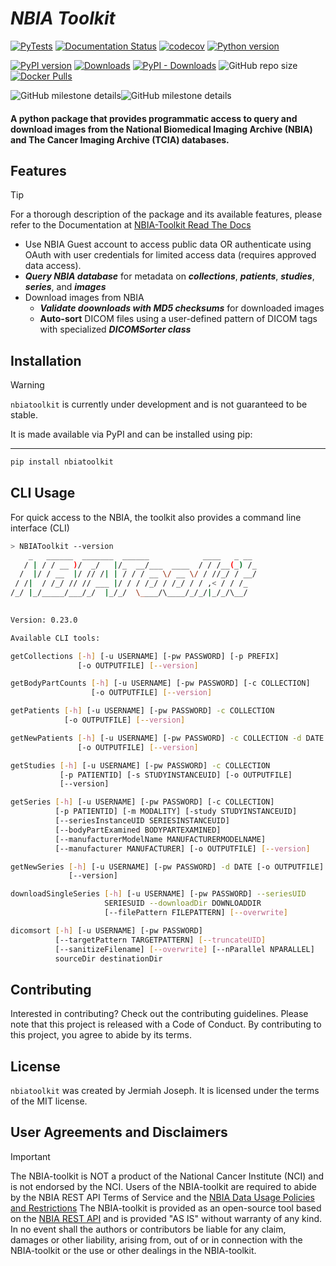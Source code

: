# *NBIA Toolkit*
[![PyTests](https://github.com/jjjermiah/nbia-toolkit/actions/workflows/main.yml/badge.svg)](https://github.com/jjjermiah/nbia-toolkit/actions/workflows/main.yml)
[![Documentation Status](https://readthedocs.org/projects/nbia-toolkit/badge/?version=latest)](https://nbia-toolkit.readthedocs.io/en/latest/?badge=latest)
[![codecov](https://codecov.io/gh/jjjermiah/nbia-toolkit/graph/badge.svg?token=JKREY71D0R)](https://codecov.io/gh/jjjermiah/nbia-toolkit)
[![Python version](https://img.shields.io/pypi/pyversions/nbiatoolkit.svg)](https://img.shields.io/pypi/pyversions/nbiatoolkit.svg)

[![PyPI version](https://badge.fury.io/py/nbiatoolkit.svg)](https://badge.fury.io/py/nbiatoolkit)
[![Downloads](https://static.pepy.tech/badge/nbiatoolkit)](https://pepy.tech/project/nbiatoolkit)
[![PyPI - Downloads](https://img.shields.io/pypi/dm/nbiatoolkit.svg?label=pypi%20downloads)](https://pypi.org/project/nbiatoolkit/)
![GitHub repo size](https://img.shields.io/github/repo-size/jjjermiah/nbia-toolkit)
[![Docker Pulls](https://img.shields.io/docker/pulls/jjjermiah/nbiatoolkit)](https://hub.docker.com/r/jjjermiah/nbiatoolkit)



![GitHub milestone details](https://img.shields.io/github/milestones/progress-percent/jjjermiah/nbia-toolkit/1?style=flat-square&label=1.0.0%20Stable%20Release%20Milestone&link=https%3A%2F%2Fgithub.com%2Fjjjermiah%2Fnbia-toolkit%2Fmilestone%2F1)![GitHub milestone details](https://img.shields.io/github/milestones/progress/jjjermiah/nbia-toolkit/1?style=flat-square&label=%20&link=https%3A%2F%2Fgithub.com%2Fjjjermiah%2Fnbia-toolkit%2Fmilestone%2F1)

#### A python package that provides programmatic access to query and download images from the National Biomedical Imaging Archive (**NBIA**) and The Cancer Imaging Archive (**TCIA**) databases.

## Features
> [!TIP]
> For a thorough description of the package and its available features, please refer to the Documentation at [NBIA-Toolkit Read The Docs](https://nbia-toolkit.readthedocs.io/en/latest/)
- Use NBIA Guest account to access public data OR authenticate using OAuth with user credentials for limited access data (requires approved data access).
- ***Query NBIA database*** for metadata on ***collections***, ***patients***, ***studies***, ***series***, and ***images***
- Download images from NBIA
  - ***Validate doownloads with MD5 checksums*** for downloaded images
  - **Auto-sort** DICOM files using a user-defined pattern of DICOM tags with specialized ***DICOMSorter class***



## Installation

> [!WARNING]
> `nbiatoolkit` is currently under development and is not guaranteed to be stable.

It is made available via PyPI and can be installed using pip:
****
```bash
pip install nbiatoolkit
```

## CLI Usage
For quick access to the NBIA, the toolkit also provides a command line interface (CLI) 

``` bash NBIAToolkit-Output
> NBIAToolkit --version
    _   ______  _______  ______            ____   _ __ 
   / | / / __ )/  _/   |/_  __/___  ____  / / /__(_) /_
  /  |/ / __  |/ // /| | / / / __ \/ __ \/ / //_/ / __/
 / /|  / /_/ // // ___ |/ / / /_/ / /_/ / / ,< / / /_  
/_/ |_/_____/___/_/  |_/_/  \____/\____/_/_/|_/_/\__/  
                                                       

Version: 0.23.0

Available CLI tools: 

getCollections [-h] [-u USERNAME] [-pw PASSWORD] [-p PREFIX]
               [-o OUTPUTFILE] [--version]

getBodyPartCounts [-h] [-u USERNAME] [-pw PASSWORD] [-c COLLECTION]
                  [-o OUTPUTFILE] [--version]

getPatients [-h] [-u USERNAME] [-pw PASSWORD] -c COLLECTION
            [-o OUTPUTFILE] [--version]

getNewPatients [-h] [-u USERNAME] [-pw PASSWORD] -c COLLECTION -d DATE
               [-o OUTPUTFILE] [--version]

getStudies [-h] [-u USERNAME] [-pw PASSWORD] -c COLLECTION
           [-p PATIENTID] [-s STUDYINSTANCEUID] [-o OUTPUTFILE]
           [--version]

getSeries [-h] [-u USERNAME] [-pw PASSWORD] [-c COLLECTION]
          [-p PATIENTID] [-m MODALITY] [-study STUDYINSTANCEUID]
          [--seriesInstanceUID SERIESINSTANCEUID]
          [--bodyPartExamined BODYPARTEXAMINED]
          [--manufacturerModelName MANUFACTURERMODELNAME]
          [--manufacturer MANUFACTURER] [-o OUTPUTFILE] [--version]

getNewSeries [-h] [-u USERNAME] [-pw PASSWORD] -d DATE [-o OUTPUTFILE]
             [--version]

downloadSingleSeries [-h] [-u USERNAME] [-pw PASSWORD] --seriesUID
                     SERIESUID --downloadDir DOWNLOADDIR
                     [--filePattern FILEPATTERN] [--overwrite]

dicomsort [-h] [-u USERNAME] [-pw PASSWORD]
          [--targetPattern TARGETPATTERN] [--truncateUID]
          [--sanitizeFilename] [--overwrite] [--nParallel NPARALLEL]
          sourceDir destinationDir

```


## Contributing

Interested in contributing? Check out the contributing guidelines. Please note that this project is released with a Code of Conduct. By contributing to this project, you agree to abide by its terms.

## License
`nbiatoolkit` was created by Jermiah Joseph. It is licensed under the terms of the MIT license.

## User Agreements and Disclaimers
> [!IMPORTANT]
>The NBIA-toolkit is NOT a product of the National Cancer Institute (NCI) and is not endorsed by the NCI.
> Users of the NBIA-toolkit are required to abide by the NBIA REST API Terms of Service and the [NBIA Data Usage Policies and Restrictions](https://www.cancerimagingarchive.net/data-usage-policies-and-restrictions/)
> The NBIA-toolkit is provided as an open-source tool based on the [NBIA REST API](https://wiki.cancerimagingarchive.net/display/Public/NBIA+Advanced+REST+API+Guide) and is provided "AS IS" without warranty of any kind.
> In no event shall the authors or contributors be liable for any claim, damages or other liability, arising from, out of or in connection with the NBIA-toolkit or the use or other dealings in the NBIA-toolkit.

